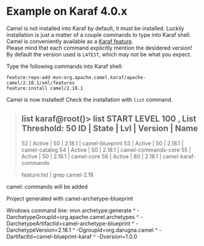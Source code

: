 # Example on Karaf 4.0.x

Camel is not installed into Karaf by default, it must be installed.
Luckily installation is just a matter of a couple commands to type into Karaf
shell. Camel is conveniently available as a [Karaf feature](https://dzone.com/articles/apache-karaf-features-for-osgi-deployment).  
Please mind that each command explicitly mention the desidered version!
By default the version used is `LATEST`, which may not be what you expect.

Type the following commands into Karaf shell:

    feature:repo-add mvn:org.apache.camel.karaf/apache-camel/2.18.1/xml/features
    feature:install camel/2.18.1

Camel is now installed! Check the installation with `list` command.

> list
> karaf@root()> list
> START LEVEL 100 , List Threshold: 50
> ID | State  | Lvl | Version | Name
> --------------------------------------------------
> 52 | Active |  50 | 2.18.1  | camel-blueprint
> 53 | Active |  50 | 2.18.1  | camel-catalog
> 54 | Active |  50 | 2.18.1  | camel-commands-core
> 55 | Active |  50 | 2.18.1  | camel-core
> 56 | Active |  80 | 2.18.1  | camel-karaf-commands

> feature:list | grep camel-2.18

camel: commands will be added

Project generated with camel-archetype-blueprint

Windows command line:
    mvn archetype:generate ^
      -DarchetypeGroupId=org.apache.camel.archetypes ^
      -DarchetypeArtifactId=camel-archetype-blueprint ^
      -DarchetypeVersion=2.18.1 ^
      -DgroupId=org.darugna.camel ^
      -DartifactId=camel-blueprint-karaf ^
      -Dversion=1.0.0


